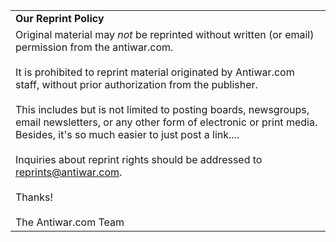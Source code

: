 |     |
| --- |
| **Our Reprint Policy** |
| Original material may _not_ be reprinted without written (or email) permission from the antiwar.com.  <br>  <br>It is prohibited to reprint material originated by Antiwar.com staff, without prior authorization from the publisher.  <br>  <br>This includes but is not limited to posting boards, newsgroups, email newsletters, or any other form of electronic or print media. Besides, it's so much easier to just post a link....  <br>  <br>Inquiries about reprint rights should be addressed to [reprints@antiwar.com](mailto:reprints@antiwar.com).<br><br>Thanks!<br><br>The Antiwar.com Team |